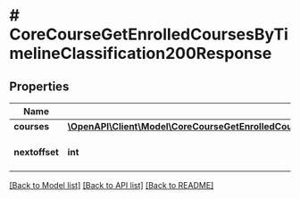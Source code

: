 # # CoreCourseGetEnrolledCoursesByTimelineClassification200Response

## Properties

Name | Type | Description | Notes
------------ | ------------- | ------------- | -------------
**courses** | [**\OpenAPI\Client\Model\CoreCourseGetEnrolledCoursesByTimelineClassification200ResponseCoursesInner[]**](CoreCourseGetEnrolledCoursesByTimelineClassification200ResponseCoursesInner.md) |  |
**nextoffset** | **int** | Offset for the next request | [default to null]

[[Back to Model list]](../../README.md#models) [[Back to API list]](../../README.md#endpoints) [[Back to README]](../../README.md)
